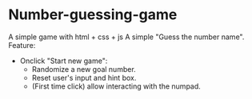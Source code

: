 # Number-guessing-game
A simple game with html + css + js
A simple "Guess the number name".
Feature: 
- Onclick "Start new game":
  + Randomize a new goal number.
  + Reset user's input and hint box.
  + (First time click) allow interacting with the numpad.
